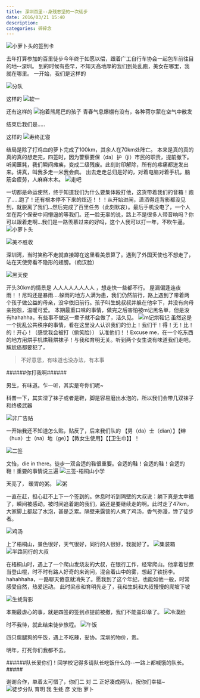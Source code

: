 ```yaml
---
title: 深圳百里--身残志坚的一次徒步
date: 2016/03/21 15:40
description:
categories: 碎碎念
---
```

![小萝卜头的签到卡](https://raw.githubusercontent.com/scarqin/imageshack/main/images/20220223003738.png)

去年打算参加的百里徒步今年终于如愿以偿，跟着广工自行车协会一起包车前往目的地--深圳。
 到的时候有些早，不知天高地厚的我们到处乱跑，美女在哪里，我就在哪里。
一开始，我们是这样的

![分队](https://raw.githubusercontent.com/scarqin/imageshack/main/images/20220223003822.png)

这样的
![软一](https://raw.githubusercontent.com/scarqin/imageshack/main/images/20220223003953.png)

还有这样的
![抱着熊尾巴的孩子](https://raw.githubusercontent.com/scarqin/imageshack/main/images/20220223003837.png)
青春气息爆棚有没有，各种荷尔蒙在空气中散发

结束后我们是.....


这样的
![寿终正寝](https://raw.githubusercontent.com/scarqin/imageshack/main/images/20220223004027.png)

结局是除了打鸡血的萝卜完成了100km，其余人在70km处阵亡。
本来是真的真的真的真的想走完，四签时，因为警察要保（da）护（ji）市民的职责，提前撤下。听闻噩耗，我们瞬间瘫痪，变成二级残废。此刻封印解除，所有的疼痛都迸发出来。讲真，叫我多走一米我会疯。
出去走走总归是好的，对着电脑对着手机，脑筋会疲劳，人麻麻木木。
![走吧](https://raw.githubusercontent.com/scarqin/imageshack/main/images/20220223004037.png)

一切都是命运使然，终于知道我们为什么要集体殴打他，这货带着我们的音箱！跑了.....跑了！还有根本停不下来的炫迈！！！从开始进闸，潇洒得连背影都没见到，就脱离了我们...然后完成了百里任务（此刻默哀）。最后手机没电了，一个人坐在两个保安中间懵逼的等我们。还一脸无辜的说，路上不是很多人带音响吗？你可以跟着走啊...我们是一路羡慕过来的好吗，这个人我可以打一年，不吹牛逼。
![小萝卜头](https://raw.githubusercontent.com/scarqin/imageshack/main/images/20220223004053.png)



![美不胜收](https://raw.githubusercontent.com/scarqin/imageshack/main/images/20220223004128.png)

深圳湾，当时笑称不走就直接蹲在这里看美景算了。遇到了外国天使也不想走了，站在天使旁看不隐形的翅膀。（痴汉脸）

![黑天使](https://raw.githubusercontent.com/scarqin/imageshack/main/images/20220223004115.png)

开头30km的情景是  人人人人人人人人 ，想走快一些都不行。
屋漏偏逢连夜雨！！尼玛还是暴雨....躲雨的地方人满为患，我们仍然前行，路上遇到了带着两个孩子做公益的母亲，没伞依旧前行。孩子叫生蚝叔叔并躲在他伞下，并没有向母亲抱怨，温暖可爱。
本期最重口味的事情，做完之后害怕被m记黑名单，但是没有hahahha，有些事不做这一辈子就不会做了，活久见。
![m记烘鞋记](https://raw.githubusercontent.com/scarqin/imageshack/main/images/20220223004216.png)
虽然这是一个扰乱公共秩序的事情，看在这里没人认识我们的份上！我们干！得！无！比！的！开心！（感觉我会被打（偷笑脸））
认准他们！！Excuse me，在一个吃东西的地方用烘手机烘鞋烘袜子！与我和育明无关。听到两个女生说有味道我们走吧，尴尬癌都要犯了，

> 不好意思，有味道也没办法，有本事 

######你打我啊######

男生，有味道。乍一听，其实是夸你们呢~

科普一下，其实湿了袜子或者是鞋，脚是容易磨出水泡的，所以我们会带几双袜子和终极武器

![非广告贴](https://raw.githubusercontent.com/scarqin/imageshack/main/images/20220223004310.png)

一开始我还不知道怎么贴，贴反了，后来我们队的 【男（da）士（dian）】【绅（hua）士（na）地（ge）】【教女生使用】【【卫生巾】】！

![二签](https://raw.githubusercontent.com/scarqin/imageshack/main/images/20220223004346.png)

文怡，die in there。徒步一双合适的鞋很重要。合适的鞋！合适的鞋！合适的鞋！重要的事情说三遍
![三签-梧桐山小学](https://raw.githubusercontent.com/scarqin/imageshack/main/images/20220223004417.png)

天亮了， 暖胃的粥。
![粥](https://raw.githubusercontent.com/scarqin/imageshack/main/images/20220223004623.png)

一直在赶，担心赶不上下一个签到的。休息时听到隔壁的大叔说：躺下真是太幸福了，瞬间被感动。被时间追着跑的我们，路还是要继续走的啊。此时走了47km，大家脚上都起了水泡，甚是乏累。隔壁来露营的人煮了鸡汤，香气弥漫，馋了徒步者。

![鸡汤](https://raw.githubusercontent.com/scarqin/imageshack/main/images/20220223004642.png)

上了梧桐山，景色很好，天气很好，同行的人很好，我就好了。
![集装箱](https://raw.githubusercontent.com/scarqin/imageshack/main/images/20220223004701.png)
![半路同行的大叔](https://raw.githubusercontent.com/scarqin/imageshack/main/images/20220223004716.png)

在梧桐山时，遇上了一个爬山发烧友的大叔，在银行工作，经常爬山。他拿着甘蔗当登山棍，时不时有路人好奇的来询问，混合着山中的雾，想起了铁拐李。hahahhaha，一路聊天倦意就消失了。愿我到了这个年纪，也能如他一般，时常感受自然，热爱运动。
此时梁彦和育明先走了，我和生蚝和大叔慢慢的爬坡下坡

![生蚝背影](https://raw.githubusercontent.com/scarqin/imageshack/main/images/20220223004732.png)

本期最虐心的事，就是四签的签到点提前被撤，我们不能盖印章了。
![冷漠脸](https://raw.githubusercontent.com/scarqin/imageshack/main/images/20220223004802.png)

时不我待，就此结束徒步旅程。
![午饭](https://raw.githubusercontent.com/scarqin/imageshack/main/images/20220223004812.png)

四只瘸腿狗的午饭，遇上不吃辣，妥协。深圳的物价，贵。

明年，打死你们我都不去。

######队长爱你们！回学校记得多请队长吃饭什么的--一路上都喊饿的队长。#####

谢谢合作，单着太可惜了，你们二 对 二 正好凑成两队，祝你们幸福~
![徒步分队 育明 我 生蚝 彦 文怡 萝卜](https://raw.githubusercontent.com/scarqin/imageshack/main/images/20220223004826.png)